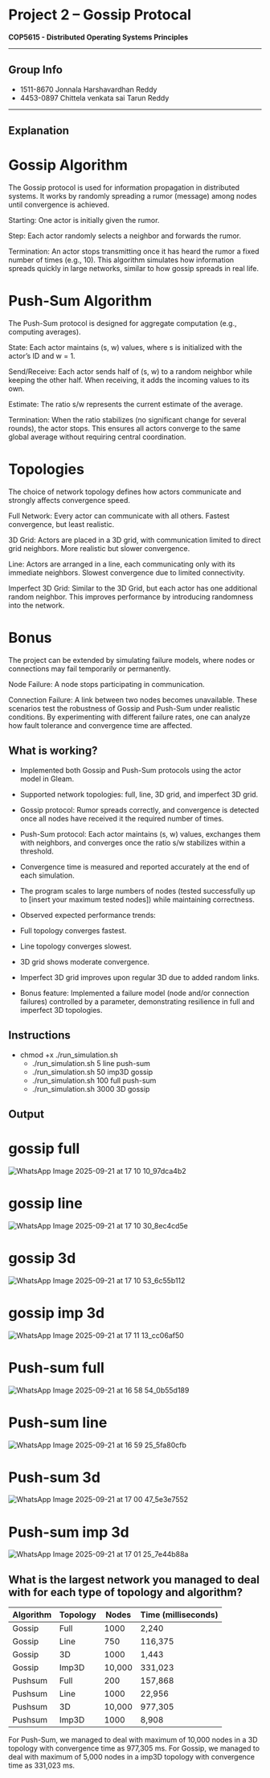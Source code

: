 # Project 2 – Gossip Protocal
**COP5615 - Distributed Operating Systems Principles**

---
## Group Info
* 1511-8670 Jonnala Harshavardhan Reddy
* 4453-0897 Chittela venkata sai Tarun Reddy

---
## Explanation

# Gossip Algorithm

The Gossip protocol is used for information propagation in distributed systems. It works by randomly spreading a rumor (message) among nodes until convergence is achieved.

Starting: One actor is initially given the rumor.

Step: Each actor randomly selects a neighbor and forwards the rumor.

Termination: An actor stops transmitting once it has heard the rumor a fixed number of times (e.g., 10).
This algorithm simulates how information spreads quickly in large networks, similar to how gossip spreads in real life.

# Push-Sum Algorithm

The Push-Sum protocol is designed for aggregate computation (e.g., computing averages).

State: Each actor maintains (s, w) values, where s is initialized with the actor’s ID and w = 1.

Send/Receive: Each actor sends half of (s, w) to a random neighbor while keeping the other half. When receiving, it adds the incoming values to its own.

Estimate: The ratio s/w represents the current estimate of the average.

Termination: When the ratio stabilizes (no significant change for several rounds), the actor stops.
This ensures all actors converge to the same global average without requiring central coordination.

# Topologies

The choice of network topology defines how actors communicate and strongly affects convergence speed.

Full Network: Every actor can communicate with all others. Fastest convergence, but least realistic.

3D Grid: Actors are placed in a 3D grid, with communication limited to direct grid neighbors. More realistic but slower convergence.

Line: Actors are arranged in a line, each communicating only with its immediate neighbors. Slowest convergence due to limited connectivity.

Imperfect 3D Grid: Similar to the 3D Grid, but each actor has one additional random neighbor. This improves performance by introducing randomness into the network.

# Bonus 

The project can be extended by simulating failure models, where nodes or connections may fail temporarily or permanently.

Node Failure: A node stops participating in communication.

Connection Failure: A link between two nodes becomes unavailable.
These scenarios test the robustness of Gossip and Push-Sum under realistic conditions. By experimenting with different failure rates, one can analyze how fault tolerance and convergence time are affected.
## What is working?  

* Implemented both Gossip and Push-Sum protocols using the actor model in Gleam.

* Supported network topologies: full, line, 3D grid, and imperfect 3D grid.

* Gossip protocol: Rumor spreads correctly, and convergence is detected once all nodes have received it the required number of times.

* Push-Sum protocol: Each actor maintains (s, w) values, exchanges them with neighbors, and converges once the ratio s/w stabilizes within a threshold.

* Convergence time is measured and reported accurately at the end of each simulation.

* The program scales to large numbers of nodes (tested successfully up to [insert your maximum tested nodes]) while maintaining correctness.

* Observed expected performance trends:

* Full topology converges fastest.

* Line topology converges slowest.

* 3D grid shows moderate convergence.

* Imperfect 3D grid improves upon regular 3D due to added random links.

* Bonus feature: Implemented a failure model (node and/or connection failures) controlled by a parameter, demonstrating resilience in full and imperfect 3D topologies.

## Instructions

* chmod +x ./run_simulation.sh
  * ./run_simulation.sh 5 line push-sum
  * ./run_simulation.sh 50 imp3D gossip
  * ./run_simulation.sh 100 full push-sum
  * ./run_simulation.sh 3000 3D gossip
    
## Output
# gossip full
![WhatsApp Image 2025-09-21 at 17 10 10_97dca4b2](https://github.com/user-attachments/assets/2aadbcfe-455c-433f-9311-142b290fb226)

# gossip line
![WhatsApp Image 2025-09-21 at 17 10 30_8ec4cd5e](https://github.com/user-attachments/assets/6393762b-05c8-4417-b955-d8d61eb0b38e)

# gossip 3d
![WhatsApp Image 2025-09-21 at 17 10 53_6c55b112](https://github.com/user-attachments/assets/789f4d20-8485-4dc0-907b-b9ac4ef6efc2)

# gossip imp 3d
![WhatsApp Image 2025-09-21 at 17 11 13_cc06af50](https://github.com/user-attachments/assets/33b4d67a-1395-4da7-a874-a876455309a0)

# Push-sum full
![WhatsApp Image 2025-09-21 at 16 58 54_0b55d189](https://github.com/user-attachments/assets/80a1c24a-f7c6-40b3-a70f-546c229ae4e7)

# Push-sum line
![WhatsApp Image 2025-09-21 at 16 59 25_5fa80cfb](https://github.com/user-attachments/assets/92f0c124-8b4f-4e5e-85e1-f0c493c22b69)

# Push-sum 3d
![WhatsApp Image 2025-09-21 at 17 00 47_5e3e7552](https://github.com/user-attachments/assets/9a175d67-57cd-4762-9374-5c0d5f1c6f2f)

# Push-sum imp 3d
![WhatsApp Image 2025-09-21 at 17 01 25_7e44b88a](https://github.com/user-attachments/assets/6881204c-4f5f-47b4-82f9-4610170feef6)

## What is the largest network you managed to deal with for each type of topology and algorithm?
| Algorithm      | Topology | Nodes | Time (milliseconds)
| ----------- | ----------- | ------| ------------- |
| Gossip | Full | 1000  | 2,240 |
| Gossip | Line |750 |116,375 | 
| Gossip | 3D | 1000 | 1,443|
| Gossip | Imp3D | 10,000 | 331,023 |
| Pushsum | Full | 200 |157,868 |
| Pushsum | Line |1000 | 22,956| 
| Pushsum | 3D |10,000 | 977,305 |
| Pushsum | Imp3D | 1000|8,908 |

For Push-Sum, we managed to deal with maximum of 10,000 nodes in a 3D topology with convergence time as 977,305 ms.
For Gossip, we managed to deal with maximum of 5,000 nodes in a imp3D topology with convergence time as 331,023 ms.

